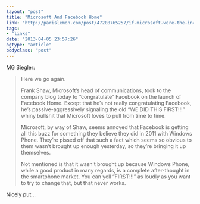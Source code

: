 ```yaml
---
layout: "post"
title: "Microsoft And Facebook Home"
link: "http://parislemon.com/post/47208765257/if-microsoft-were-the-inventors-of-facebook-home?utm_source=loopinsight.com&utm_medium=referral&utm_campaign=Feed"
tags: 
- "links"
date: "2013-04-05 23:57:26"
ogtype: "article"
bodyclass: "post"
---
```


MG Siegler:

> Here we go again.
> 
>  Frank Shaw, Microsoft’s head of communications, took to the company blog today to “congratulate” Facebook on the launch of Facebook Home. Except that he’s not really congratulating Facebook, he’s passive-aggressively signaling the old “WE DID THIS FIRST!!!” whiny bullshit that Microsoft loves to pull from time to time.
> 
>  Microsoft, by way of Shaw, seems annoyed that Facebook is getting all this buzz for something they believe they did in 2011 with Windows Phone. They’re pissed off that such a fact which seems so obvious to them wasn’t brought up enough yesterday, so they’re bringing it up themselves.
> 
>  Not mentioned is that it wasn’t brought up because Windows Phone, while a good product in many regards, is a complete after-thought in the smartphone market. You can yell “FIRST!!!” as loudly as you want to try to change that, but that never works.

Nicely put…